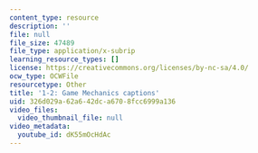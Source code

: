 ```yaml
---
content_type: resource
description: ''
file: null
file_size: 47489
file_type: application/x-subrip
learning_resource_types: []
license: https://creativecommons.org/licenses/by-nc-sa/4.0/
ocw_type: OCWFile
resourcetype: Other
title: '1-2: Game Mechanics captions'
uid: 326d029a-62a6-42dc-a670-8fcc6999a136
video_files:
  video_thumbnail_file: null
video_metadata:
  youtube_id: dK55mOcHdAc
---
```

